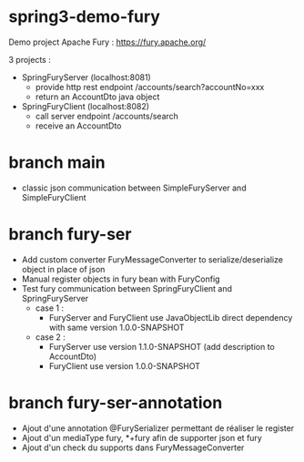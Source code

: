 # spring3-demo-fury

Demo project Apache Fury : https://fury.apache.org/

3 projects :
- SpringFuryServer (localhost:8081)
  - provide http rest endpoint /accounts/search?accountNo=xxx
  - return an AccountDto java object
- SpringFuryClient (localhost:8082)
  - call server endpoint /accounts/search
  - receive an AccountDto

# branch main
- classic json communication between SimpleFuryServer and SimpleFuryClient

# branch fury-ser
- Add custom converter FuryMessageConverter to serialize/deserialize object in place of json
- Manual register objects in fury bean with FuryConfig
- Test fury communication between SpringFuryClient and SpringFuryServer
  - case 1 :
    - FuryServer and FuryClient use JavaObjectLib direct dependency with same version 1.0.0-SNAPSHOT
  - case 2 :
    - FuryServer use version 1.1.0-SNAPSHOT (add description to AccountDto)
    - FuryClient use version 1.0.0-SNAPSHOT

# branch fury-ser-annotation
- Ajout d'une annotation @FurySerializer permettant de réaliser le register
- Ajout d'un mediaType fury, *+fury afin de supporter json et fury
- Ajout d'un check du supports dans FuryMessageConverter